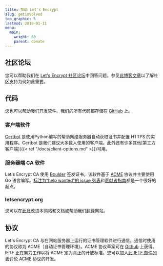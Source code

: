 ```yaml
---
title: 帮助 Let's Encrypt
slug: getinvolved
top_graphic: 5
lastmod: 2019-01-11
menu:
  main:
    weight: 60
    parent: donate
---
```


## 社区论坛

您可以帮助我们在 [Let's Encrypt 社区论坛](https://community.letsencrypt.org/)中回答问题。参见[此博客文章](/2015/08/13/lets-encrypt-community-support.html)以了解社区支持为何如此重要。

## 代码

您也可以帮助我们开发软件。我们的所有代码都存储在 [GitHub](https://github.com/letsencrypt/) 上。

### 客户端软件

[Certbot](https://github.com/certbot/certbot) 是使用Python编写的帮助网络服务器自动获取证书并配置 HTTPS 的实用程序。Certbot 是我们建议大多数人使用的客户端。此外还有许多其他[第三方客户端]({{< ref "/docs/client-options.md" >}})可用。

### 服务器端 CA 软件

Let's Encrypt CA 使用 [Boulder](https://github.com/letsencrypt/boulder) 签发证书。该软件基于 [ACME](https://github.com/ietf-wg-acme/acme) 协议并主要使用 Go 语言编写。[标注为“help wanted”的 issue 列表](https://github.com/letsencrypt/boulder/issues?q=is%3Aopen+is%3Aissue+label%3Astatus%2Fhelp-wanted)和[贡献者指南](https://github.com/letsencrypt/boulder/blob/master/CONTRIBUTING.md)都是一个很好的起点。

### letsencrypt.org

您可以在[此处](https://github.com/letsencrypt/website)改进本网站和文档或帮助我们[翻译](https://github.com/letsencrypt/website/blob/master/TRANSLATION.md)网站。

## 协议

Let's Encrypt CA 与在网站服务器上运行的证书管理软件进行通信。通信时使用的协议称为 ACME（自动证书管理环境）。ACME 协议草案可在 [Github](https://github.com/ietf-wg-acme/acme) 上获得。IETF 正在努力工作以将 ACME 定为真正的开放标准。您可以加入[此 IETF 邮件列表](https://www.ietf.org/mailman/listinfo/acme)讨论 ACME 协议的开发。
